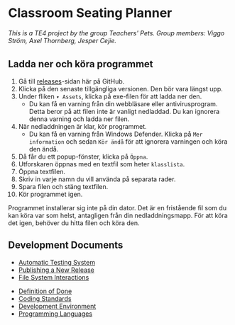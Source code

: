 # Classroom Seating Planner

###### This is a TE4 project by the group Teachers' Pets. Group members: Viggo Ström, Axel Thornberg, Jesper Cejie.

## Ladda ner och köra programmet

1.  Gå till [releases](https://github.com/NTIG-Uppsala/Classroom-Seating-Planner/releases)-sidan här på GitHub.
2.  Klicka på den senaste tillgängliga versionen. Den bör vara längst upp.
3.  Under fliken `▾ Assets`, klicka på exe-filen för att ladda ner den.
    -   Du kan få en varning från din webbläsare eller antivirusprogram. Detta beror på att filen inte är vanligt nedladdad. Du kan ignorera denna varning och ladda ner filen.
4.  När nedladdningen är klar, kör programmet.
    -   Du kan få en varning från Windows Defender. Klicka på `Mer information` och sedan `Kör ändå` för att ignorera varningen och köra den ändå.
5.  Då får du ett popup-fönster, klicka på `Öppna`.
6.  Utforskaren öppnas med en textfil som heter `klasslista`.
7.  Öppna textfilen.
8.  Skriv in varje namn du vill använda på separata rader.
9.  Spara filen och stäng textfilen.
10. Kör programmet igen.

Programmet installerar sig inte på din dator. Det är en fristående fil som du kan köra var som helst, antagligen från din nedladdningsmapp. För att köra det igen, behöver du hitta filen och köra den.

## Development Documents

<!-- Below are the links to the guides/instructions -->
-   [Automatic Testing System](docs/automatic-testing-system.md)
-   [Publishing a New Release](docs/publishing-a-new-release.md)
-   [File System Interactions](docs/file-system-interactions.md)
<!-- Below are the links to the regulation docs -->
-   [Definition of Done](docs/definition-of-done.md)
-   [Coding Standards](docs/coding-standard.md)
-   [Development Environment](docs/development-environment.md)
-   [Programming Languages](docs/programming-languages.md)
